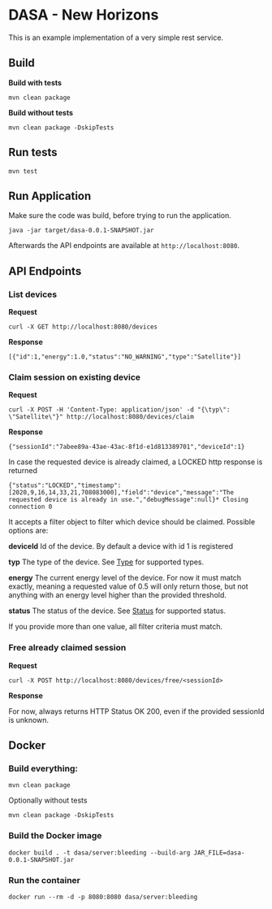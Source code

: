 # DASA - New Horizons

This is an example implementation of a very simple rest service.

## Build 

**Build with tests**

```
mvn clean package
```

**Build without tests**

```
mvn clean package -DskipTests
```

## Run tests

```
mvn test
```

## Run Application

Make sure the code was build, before trying to run the application.

```
java -jar target/dasa-0.0.1-SNAPSHOT.jar
```

Afterwards the API endpoints are available at `http://localhost:8080`.

## API Endpoints
### List devices

**Request**

```
curl -X GET http://localhost:8080/devices
```

**Response**

```
[{"id":1,"energy":1.0,"status":"NO_WARNING","type":"Satellite"}]
```

### Claim session on existing device


**Request**

```
curl -X POST -H 'Content-Type: application/json' -d "{\typ\": \"Satellite\"}" http://localhost:8080/devices/claim
```

**Response**

```
{"sessionId":"7abee89a-43ae-43ac-8f1d-e1d813389701","deviceId":1}
```


In case the requested device is already claimed, a LOCKED http response is returned
```
{"status":"LOCKED","timestamp":[2020,9,16,14,33,21,708083000],"field":"device","message":"The requested device is already in use.","debugMessage":null}* Closing connection 0
```

It accepts a filter object to filter which device should be claimed.
Possible options are:

**deviceId** Id of the device. 
By default a device with id 1 is registered

**typ** The type of the device. 
See [Type](blob/master/src/main/java/com/example/test/model/Type.java) for supported types. 

**energy** The current energy level of the device. 
For now it must match exactly, meaning a requested value of 0.5 will only return those, but not anything with an energy level higher than the provided threshold.

**status** The status of the device. 
See [Status](blob/master/src/main/java/com/example/test/model/Status.java) for supported status.

If you provide more than one value, all filter criteria must match.

### Free already claimed session

**Request**
```
curl -X POST http://localhost:8080/devices/free/<sessionId>
```

**Response**

For now, always returns HTTP Status OK 200, even if the provided sessionId is unknown.


## Docker

### Build everything:

```
mvn clean package
```

Optionally without tests
```
mvn clean package -DskipTests
```

### Build the Docker image

```
docker build . -t dasa/server:bleeding --build-arg JAR_FILE=dasa-0.0.1-SNAPSHOT.jar
```

### Run the container

```
docker run --rm -d -p 8080:8080 dasa/server:bleeding
```
